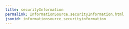 ```yaml
---
title: securityInformation
permalink: InformationSource.securityInformation.html
jsonid: informationsource_securityinformation
---
```

